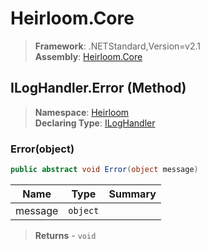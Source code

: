 # Heirloom.Core

> **Framework**: .NETStandard,Version=v2.1  
> **Assembly**: [Heirloom.Core][0]

## ILogHandler.Error (Method)

> **Namespace**: [Heirloom][0]  
> **Declaring Type**: [ILogHandler][1]

### Error(object)

```cs
public abstract void Error(object message)
```

| Name    | Type     | Summary |
|---------|----------|---------|
| message | `object` |         |

> **Returns** - `void`

[0]: ../../../Heirloom.Core.md
[1]: ../ILogHandler.md
